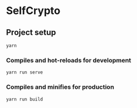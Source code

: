 # SelfCrypto

## Project setup
```
yarn
```

### Compiles and hot-reloads for development
```
yarn run serve
```

### Compiles and minifies for production
```
yarn run build
```
